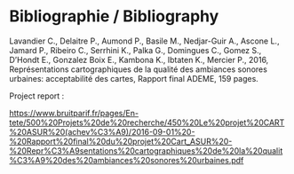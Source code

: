 # Bibliographie / Bibliography

Lavandier C., Delaitre P., Aumond P., Basile M., Nedjar-Guir A., Ascone L., Jamard P., Ribeiro C.,
Serrhini K., Palka G., Domingues C., Gomez S., D’Hondt E., Gonzalez Boix E., Kambona K., Ibtaten
K., Mercier P., 2016, Représentations cartographiques de la qualité des ambiances sonores urbaines:
acceptabilité des cartes, Rapport final ADEME, 159 pages.

Project report : 

https://www.bruitparif.fr/pages/En-tete/500%20Projets%20de%20recherche/450%20Le%20projet%20CART%20ASUR%20(achev%C3%A9)/2016-09-01%20-%20Rapport%20final%20du%20projet%20Cart_ASUR%20-%20Repr%C3%A9sentations%20cartographiques%20de%20la%20qualit%C3%A9%20des%20ambiances%20sonores%20urbaines.pdf

